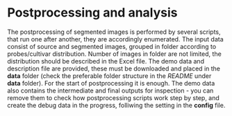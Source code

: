 # Postprocessing and analysis

The postprocessing of segmented images is performed by several scripts, that run one after another, they are accordingly enumerated.
The input data consist of source and segmented images, grouped in folder according to probes/cultivar distribution. Number of images in folder are not limited, the distribution should be described in the Excel file. The demo data and description file are provided, these must be downloaded and placed in the **data** folder (check the preferable folder structure in the *README* under **data** folder). For the start of postprocessing it is enough. The demo data also contains the intermediate and final outputs for inspection - you can remove them to check how postprocessing scripts work step by step, and create the debug data in the progress, folliwing the setting in the **config** file.



